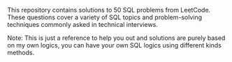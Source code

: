 This repository contains solutions to 50 SQL problems from LeetCode. These questions cover a variety of SQL topics and problem-solving techniques commonly asked in technical interviews. 

Note: This is just a reference to help you out and solutions are purely based on my own logics, you can have your own SQL logics using different kinds methods.
